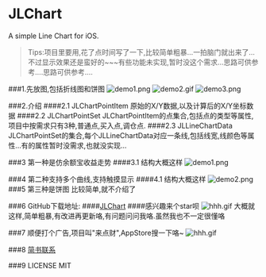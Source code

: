 # JLChart
A simple Line Chart for iOS.
>Tips:项目里要用,花了点时间写了一下,比较简单粗暴...一拍脑门就出来了...不过显示效果还是蛮好的~~~有些功能未实现,暂时没这个需求...思路可供参考....思路可供参考....

###1.先放图,包括折线图和饼图
![demo1.png](http://upload-images.jianshu.io/upload_images/1631676-1160cc61190ede0c.png?imageMogr2/auto-orient/strip%7CimageView2/2/w/1240)
![demo2.gif](http://upload-images.jianshu.io/upload_images/1631676-52edb6c3903fa79a.gif?imageMogr2/auto-orient/strip)
![demo3.png](http://upload-images.jianshu.io/upload_images/1631676-809eb00da26c6f1f.png?imageMogr2/auto-orient/strip%7CimageView2/2/w/1240)

###2.介绍
####2.1 JLChartPointItem
原始的X/Y数据,以及计算后的X/Y坐标数据
####2.2 JLChartPointSet
JLChartPointItem的点集合,包括点的类型等属性,项目中按需求只有3种,普通点,买入点,调仓点.
####2.3 JLLineChartData
JLChartPointSet的集合,每个JLLineChartData对应一条线,包括线宽,线颜色等属性...有的属性暂时没需求,也就没实现...

###3 第一种是仿余额宝收益走势
####3.1 结构大概这样
![demo1.png](http://upload-images.jianshu.io/upload_images/1631676-5984b258ab1ccb73.png?imageMogr2/auto-orient/strip%7CimageView2/2/w/1240)

###4 第二种支持多个曲线,支持触摸显示
####4.1 结构大概这样
![demo2.png](http://upload-images.jianshu.io/upload_images/1631676-27760415855354a4.png?imageMogr2/auto-orient/strip%7CimageView2/2/w/1240)
###5 第三种是饼图
比较简单,就不介绍了

###6 GitHub下载地址:
####[JLChart](https://github.com/JimmyStudio/JLChart.git "Title")
####感兴趣来个star呗
![hhh.gif](http://upload-images.jianshu.io/upload_images/1631676-15ca2eb7e2845614.gif?imageMogr2/auto-orient/strip)
大概就这样,简单粗暴,有改进再更新咯,有问题问问我咯.虽然我也不一定很懂咯

###7 顺便打个广告,项目叫"来点财",AppStore搜一下咯~
![hhh.gif](http://upload-images.jianshu.io/upload_images/1631676-15ca2eb7e2845614.gif?imageMogr2/auto-orient/strip)

###8 [简书联系](http://www.jianshu.com/p/aa6ff584c594)

###9 LICENSE
MIT
